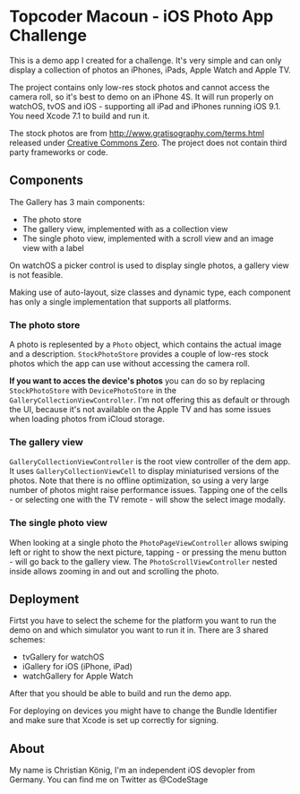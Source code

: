 
# Topcoder Macoun - iOS Photo App Challenge

This is a demo app I created for a challenge. It's very simple and can only display a collection of photos an iPhones, iPads, Apple Watch and Apple TV.

The project contains only low-res stock photos and cannot access the camera roll, so it's best to demo on an iPhone 4S. It will run properly on watchOS, tvOS and iOS - supporting all iPad and iPhones running iOS 9.1. You need Xcode 7.1 to build and run it.

The stock photos are from <http://www.gratisography.com/terms.html> released under [Creative Commons Zero](http://creativecommons.org/publicdomain/zero/1.0/). The project does not contain third party frameworks or code.

## Components

The Gallery has 3 main components:

* The photo store
* The gallery view, implemented with as a collection view
* The single photo view, implemented with a scroll view and an image view with a label

On watchOS a picker control is used to display single photos, a gallery view is not feasible.

Making use of auto-layout, size classes and dynamic type, each component has only a single implementation that supports all platforms.


### The photo store
A photo is replesented by a `Photo` object, which contains the actual image and a description. `StockPhotoStore` provides a couple of low-res stock photos which the app can use without accessing the camera roll.

**If you want to acces the device's photos** you can do so by replacing `StockPhotoStore` with `DevicePhotoStore` in the `GalleryCollectionViewController`. I'm not offering this as default or through the UI, because it's not available on the Apple TV and has some issues when loading photos from iCloud storage.


### The gallery view
`GalleryCollectionViewController` is the root view controller of the dem app. It uses `GalleryCollectionViewCell` to display miniaturised versions of the photos. Note that there is no offline optimization, so using a very large number of photos might raise performance issues. Tapping one of the cells - or selecting one with the TV remote - will show the select image modally.

### The single photo view
When looking at a single photo the `PhotoPageViewController` allows swiping left or right to show the next picture, tapping - or pressing the menu button - will go back to the gallery view. The `PhotoScrollViewController` nested inside allows zooming in and out and scrolling the photo.

## Deployment
Firtst you have to select the scheme for the platform you want to run the demo on and which simulator you want to run it in. There are 3 shared schemes: 

* tvGallery for watchOS
* iGallery for iOS (iPhone, iPad)
* watchGallery for Apple Watch

After that you should be able to build and run the demo app.

For deploying on devices you might have to change the Bundle Identifier and make sure that Xcode is set up correctly for signing.

## About
My name is Christian König, I'm an independent iOS devopler from Germany. You can find me on Twitter as @CodeStage
